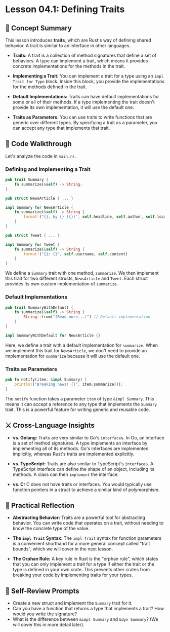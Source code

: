 # Lesson 04.1: Defining Traits

## 🧠 Concept Summary

This lesson introduces **traits**, which are Rust's way of defining shared behavior. A trait is similar to an interface in other languages.

- **Traits:** A trait is a collection of method signatures that define a set of behaviors. A type can implement a trait, which means it provides concrete implementations for the methods in the trait.

- **Implementing a Trait:** You can implement a trait for a type using an `impl Trait for Type` block. Inside this block, you provide the implementations for the methods defined in the trait.

- **Default Implementations:** Traits can have default implementations for some or all of their methods. If a type implementing the trait doesn't provide its own implementation, it will use the default one.

- **Traits as Parameters:** You can use traits to write functions that are generic over different types. By specifying a trait as a parameter, you can accept any type that implements that trait.

## 🧩 Code Walkthrough

Let's analyze the code in `main.rs`.

### Defining and Implementing a Trait

```rust
pub trait Summary {
    fn summarize(&self) -> String;
}

pub struct NewsArticle { ... }

impl Summary for NewsArticle {
    fn summarize(&self) -> String {
        format!("{}, by {} ({})", self.headline, self.author, self.location)
    }
}

pub struct Tweet { ... }

impl Summary for Tweet {
    fn summarize(&self) -> String {
        format!("{}: {}", self.username, self.content)
    }
}
```

We define a `Summary` trait with one method, `summarize`. We then implement this trait for two different structs, `NewsArticle` and `Tweet`. Each struct provides its own custom implementation of `summarize`.

### Default Implementations

```rust
pub trait SummaryWithDefault {
    fn summarize(&self) -> String {
        String::from("(Read more...)") // Default implementation
    }
}

impl SummaryWithDefault for NewsArticle {}
```

Here, we define a trait with a default implementation for `summarize`. When we implement this trait for `NewsArticle`, we don't need to provide an implementation for `summarize` because it will use the default one.

### Traits as Parameters

```rust
pub fn notify(item: &impl Summary) {
    println!("Breaking news! {}", item.summarize());
}
```

The `notify` function takes a parameter `item` of type `&impl Summary`. This means it can accept a reference to any type that implements the `Summary` trait. This is a powerful feature for writing generic and reusable code.

## ⚔️ Cross-Language Insights

- **vs. Golang:** Traits are very similar to Go's `interface`s. In Go, an interface is a set of method signatures. A type implements an interface by implementing all of its methods. Go's interfaces are implemented implicitly, whereas Rust's traits are implemented explicitly.

- **vs. TypeScript:** Traits are also similar to TypeScript's `interface`s. A TypeScript interface can define the shape of an object, including its methods. A class can then `implement` the interface.

- **vs. C:** C does not have traits or interfaces. You would typically use function pointers in a struct to achieve a similar kind of polymorphism.

## 🚀 Practical Reflection

- **Abstracting Behavior:** Traits are a powerful tool for abstracting behavior. You can write code that operates on a trait, without needing to know the concrete type of the value.

- **The `impl Trait` Syntax:** The `impl Trait` syntax for function parameters is a convenient shorthand for a more general concept called "trait bounds", which we will cover in the next lesson.

- **The Orphan Rule:** A key rule in Rust is the "orphan rule", which states that you can only implement a trait for a type if either the trait or the type is defined in your own crate. This prevents other crates from breaking your code by implementing traits for your types.

## 🧩 Self-Review Prompts

- Create a new struct and implement the `Summary` trait for it.
- Can you have a function that returns a type that implements a trait? How would you write the signature?
- What is the difference between `&impl Summary` and `&dyn Summary`? (We will cover this in more detail later).
